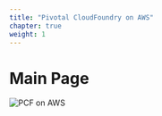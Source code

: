 ```yaml
---
title: "Pivotal CloudFoundry on AWS"
chapter: true
weight: 1
---
```


# Main Page


![PCF on AWS](/images/pcf-on-aws.gif)